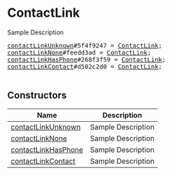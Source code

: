 # ContactLink

Sample Description

<pre>
<a href="../constructor/contactLinkUnknown.md">contactLinkUnknown</a>#5f4f9247 = <a href="../type/ContactLink.md">ContactLink</a>;
<a href="../constructor/contactLinkNone.md">contactLinkNone</a>#feedd3ad = <a href="../type/ContactLink.md">ContactLink</a>;
<a href="../constructor/contactLinkHasPhone.md">contactLinkHasPhone</a>#268f3f59 = <a href="../type/ContactLink.md">ContactLink</a>;
<a href="../constructor/contactLinkContact.md">contactLinkContact</a>#d502c2d0 = <a href="../type/ContactLink.md">ContactLink</a>;

</pre>

## Constructors

| Name | Description |
|------|-------------|
| [contactLinkUnknown](../constructor/contactLinkUnknown.md) | Sample Description |
| [contactLinkNone](../constructor/contactLinkNone.md) | Sample Description |
| [contactLinkHasPhone](../constructor/contactLinkHasPhone.md) | Sample Description |
| [contactLinkContact](../constructor/contactLinkContact.md) | Sample Description |

